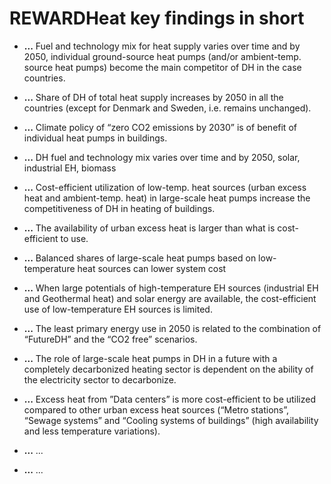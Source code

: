 # REWARDHeat key findings in short 

- **...** Fuel and technology mix for heat supply varies over time and by 2050, individual ground-source heat pumps (and/or ambient-temp. source heat pumps) become the main competitor of DH in the case countries.
 

- **...** Share of DH of total heat supply increases by 2050 in all the countries (except for Denmark and Sweden, i.e. remains unchanged).


- **...** Climate policy of “zero CO2 emissions by 2030” is of benefit of individual heat pumps in buildings.
 

- **...** DH fuel and technology mix varies over time and by 2050, solar, industrial EH, biomass


- **...** Cost-efficient utilization of low-temp. heat sources (urban excess heat and ambient-temp. heat) in large-scale heat pumps increase the competitiveness of DH in heating of buildings.


- **...** The availability of urban excess heat is larger than what is cost-efficient to use.


- **...** Balanced shares of large-scale heat pumps based on low-temperature heat sources can lower system cost 

- **...** When large potentials of high-temperature EH sources (industrial EH and Geothermal heat) and solar energy are available, the cost-efficient use of low-temperature EH sources is limited.
  

- **...** The least primary energy use in 2050 is related to the combination of “FutureDH” and the “CO2 free” scenarios. 
 

- **...** The role of large-scale heat pumps in DH in a future with a completely decarbonized heating sector is dependent on the ability of the electricity sector to decarbonize.

- **...** Excess heat from ”Data centers” is more cost-efficient to be utilized compared to other urban excess heat sources (“Metro stations”, “Sewage systems” and “Cooling systems of buildings” (high availability and less temperature variations).
 

- **...** ...

- **...** ...
